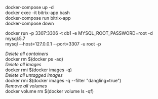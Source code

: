 docker-compose up -d  
docker exec -it bitrix-app bash  
docker-compose run bitrix-app  
docker-compose down  
  
docker run -p 3307:3306 -t db1 -e MYSQL_ROOT_PASSWORD=root -d mysql:5.7  
mysql --host=127.0.0.1 --port=3307 -u root -p  
  
*Delete all containers*  
docker rm $(docker ps -aq)  
*Delete all images*  
docker rmi $(docker images -q)  
*Delete all untagged images*  
docker rmi $(docker images -q --filter "dangling=true")  
*Remove all volumes*  
docker volume rm $(docker volume ls -qf)  
 
